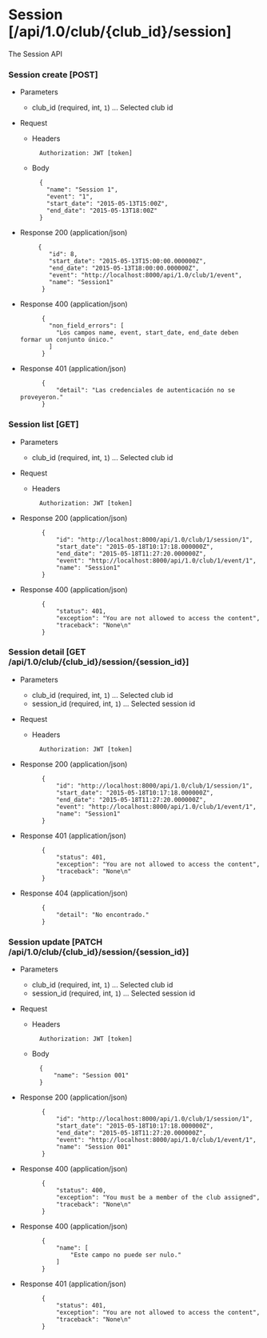 # Session [/api/1.0/club/{club_id}/session]

The Session API

### Session create [POST]

+ Parameters
    + club_id (required, int, `1`) ... Selected club id

+ Request
    + Headers
    
            Authorization: JWT [token]

    + Body
        
            {
              "name": "Session 1",
              "event": "1",
              "start_date": "2015-05-13T15:00Z",
              "end_date": "2015-05-13T18:00Z"
            }
            
+ Response 200 (application/json)

           {
              "id": 8,
              "start_date": "2015-05-13T15:00:00.000000Z",
              "end_date": "2015-05-13T18:00:00.000000Z",
              "event": "http://localhost:8000/api/1.0/club/1/event",
              "name": "Session1"
            }

+ Response 400 (application/json)

            {
              "non_field_errors": [
                "Los campos name, event, start_date, end_date deben formar un conjunto único."
              ]
            }

+ Response 401 (application/json)

            {
                "detail": "Las credenciales de autenticación no se proveyeron."
            }

### Session list [GET]

+ Parameters
    + club_id (required, int, `1`) ... Selected club id

+ Request
    + Headers
    
            Authorization: JWT [token]

+ Response 200 (application/json)

            {
                "id": "http://localhost:8000/api/1.0/club/1/session/1",
                "start_date": "2015-05-18T10:17:18.000000Z",
                "end_date": "2015-05-18T11:27:20.000000Z",
                "event": "http://localhost:8000/api/1.0/club/1/event/1",
                "name": "Session1"
            }

+ Response 400 (application/json)

            {
                "status": 401,
                "exception": "You are not allowed to access the content",
                "traceback": "None\n"
            }

### Session detail [GET /api/1.0/club/{club_id}/session/{session_id}]

+ Parameters
    + club_id (required, int, `1`) ... Selected club id
    + session_id (required, int, `1`) ... Selected session id

+ Request
    + Headers
    
            Authorization: JWT [token]

+ Response 200 (application/json)

            {
                "id": "http://localhost:8000/api/1.0/club/1/session/1",
                "start_date": "2015-05-18T10:17:18.000000Z",
                "end_date": "2015-05-18T11:27:20.000000Z",
                "event": "http://localhost:8000/api/1.0/club/1/event/1",
                "name": "Session1"
            }

+ Response 401 (application/json)

            {
                "status": 401,
                "exception": "You are not allowed to access the content",
                "traceback": "None\n"
            }

+ Response 404 (application/json)

            {
                "detail": "No encontrado."
            }

### Session update [PATCH /api/1.0/club/{club_id}/session/{session_id}]

+ Parameters
    + club_id (required, int, `1`) ... Selected club id
    + session_id (required, int, `1`) ... Selected session id

+ Request
    + Headers
    
            Authorization: JWT [token]
    + Body

            {
                "name": "Session 001"
            }

+ Response 200 (application/json)

            {
                "id": "http://localhost:8000/api/1.0/club/1/session/1",
                "start_date": "2015-05-18T10:17:18.000000Z",
                "end_date": "2015-05-18T11:27:20.000000Z",
                "event": "http://localhost:8000/api/1.0/club/1/event/1",
                "name": "Session 001"
            }

+ Response 400 (application/json)

            {
                "status": 400,
                "exception": "You must be a member of the club assigned",
                "traceback": "None\n"
            }
            
+ Response 400 (application/json)

            {
                "name": [
                    "Este campo no puede ser nulo."
                ]
            }

+ Response 401 (application/json)

            {
                "status": 401,
                "exception": "You are not allowed to access the content",
                "traceback": "None\n"
            }
